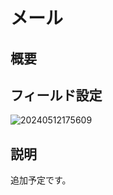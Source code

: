 # メール

## 概要

## フィールド設定

![20240512175609](https://static-docs.nocobase.com/20240512175609.png)

## 説明

追加予定です。

